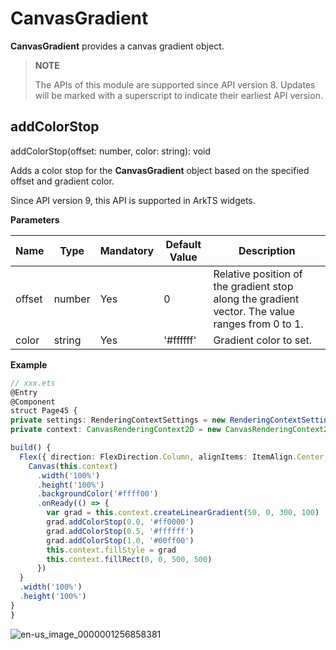 # CanvasGradient

**CanvasGradient** provides a canvas gradient object.

>  **NOTE**
> 
>  The APIs of this module are supported since API version 8. Updates will be marked with a superscript to indicate their earliest API version.



## addColorStop

addColorStop(offset: number, color: string): void

Adds a color stop for the **CanvasGradient** object based on the specified offset and gradient color.

Since API version 9, this API is supported in ArkTS widgets.


**Parameters**

| Name    | Type    | Mandatory  | Default Value      | Description                          |
| ------ | ------ | ---- | --------- | ---------------------------- |
| offset | number | Yes   | 0         | Relative position of the gradient stop along the gradient vector. The value ranges from 0 to 1.|
| color  | string | Yes   | '#ffffff' | Gradient color to set.                    |


**Example**

  ```ts
// xxx.ets
@Entry
@Component
struct Page45 {
  private settings: RenderingContextSettings = new RenderingContextSettings(true)
  private context: CanvasRenderingContext2D = new CanvasRenderingContext2D(this.settings)

  build() {
    Flex({ direction: FlexDirection.Column, alignItems: ItemAlign.Center, justifyContent: FlexAlign.Center }) {
      Canvas(this.context)
        .width('100%')
        .height('100%')
        .backgroundColor('#ffff00')
        .onReady(() => {
          var grad = this.context.createLinearGradient(50, 0, 300, 100)
          grad.addColorStop(0.0, '#ff0000')
          grad.addColorStop(0.5, '#ffffff')
          grad.addColorStop(1.0, '#00ff00')
          this.context.fillStyle = grad
          this.context.fillRect(0, 0, 500, 500)
        })
    }
    .width('100%')
    .height('100%')
  }
}
  ```
  ![en-us_image_0000001256858381](figures/en-us_image_0000001256858381.png)

 

